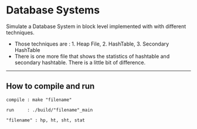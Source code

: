 # Database Systems

Simulate a Database System in block level implemented with with different techniques. 

- Those techniques are : 1. Heap File, 2. HashTable, 3. Secondary HashTable
- There is one more file that shows the statistics of hashtable and secondary hashtable. There is a little bit of difference.

---------------------------------
How to compile and run
---------------------------------

    compile : make "filename"   

    run     : ./build/"filename"_main

    "filename" : hp, ht, sht, stat
